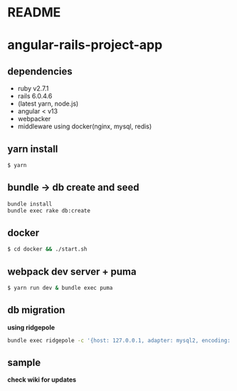 # README

# angular-rails-project-app
## dependencies
- ruby v2.7.1  
- rails 6.0.4.6  
- (latest yarn, node.js)  
- angular < v13
- webpacker
- middleware using docker(nginx, mysql, redis)

## yarn install
```bash
$ yarn
```

## bundle -> db create and seed
```bash
bundle install
bundle exec rake db:create
```

## docker
```bash
$ cd docker && ./start.sh
```

## webpack dev server + puma
```bash
$ yarn run dev & bundle exec puma
```

## db migration
**using ridgepole**
```bash
bundle exec ridgepole -c '{host: 127.0.0.1, adapter: mysql2, encoding: utf8mb4, pool: 5, username: root, password: test, database: angular_rails_project_app_development}' -E development --apply -f db/Schemafile
```

## sample
**check wiki for updates**
